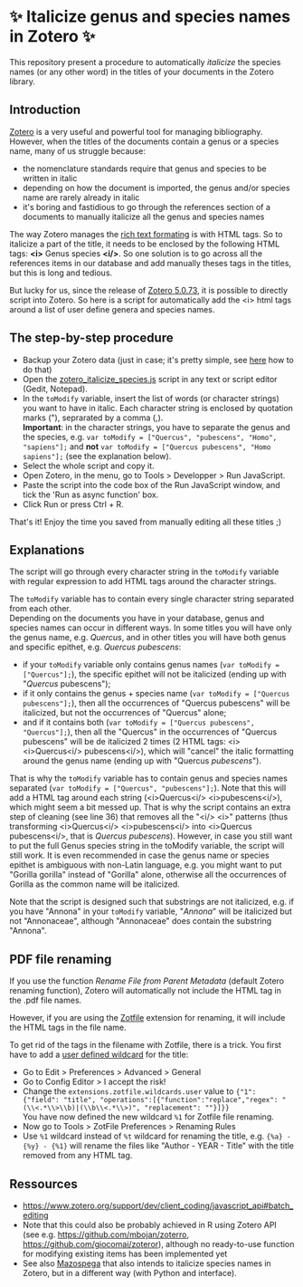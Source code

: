 # :sparkles: Italicize genus and species names in Zotero :sparkles:
This repository present a procedure to automatically _italicize_ the species names (or any other word) in the titles of your documents in the Zotero library. 

## Introduction
[Zotero](https://www.zotero.org/) is a very useful and powerful tool for managing bibliography.
However, when the titles of the documents contain a genus or a species name, many of us struggle because:
- the nomenclature standards require that genus and species to be written in italic
- depending on how the document is imported, the genus and/or species name are rarely already in italic
- it's boring and fastidious to go through the references section of a documents to manually italicize all the genus and species names 

The way Zotero manages the [rich text formating](https://www.zotero.org/support/kb/rich_text_bibliography) is with HTML tags. So to italicize a part of the title, it needs to be enclosed by the following HTML tags: **\<i>** Genus species  **\<i/>**. So one solution is to go across all the references items in our database and add manually theses tags in the titles, but this is long and tedious.

But lucky for us, since the release of [Zotero 5.0.73](https://www.zotero.org/support/5.0_changelog), it is possible to directly script into Zotero.
So here is a script for automatically add the \<i> html tags around a list of user define genera and species names. 

## The step-by-step procedure

- Backup your Zotero data (just in case; it's pretty simple, see [here](https://www.zotero.org/support/zotero_data#backing_up_your_zotero_data) how to do that)
- Open the [zotero_italicize_species.js](./zotero_italicize_species.js) script in any text or script editor (Gedit, Notepad).  
- In the `toModify` variable, insert the list of words (or character strings) you want to have in italic. Each character string is enclosed by quotation marks ("), seprarated by a comma (,).  
**Important**: in the character strings, you have to separate the genus and the species, e.g. `var toModify = ["Quercus", "pubescens", "Homo", "sapiens"];` and **not**  `var toModify = ["Quercus pubescens", "Homo sapiens"];` (see the explanation below).
- Select the whole script and copy it.
- Open Zotero, in the menu, go to Tools > Developper > Run JavaScript.
- Paste the script into the code box of the Run JavaScript window, and tick the 'Run as async function' box.
- Click Run or press Ctrl + R.

That's it! Enjoy the time you saved from manually editing all these titles ;)

## Explanations
The script will go through every character string in the `toModify` variable with regular expression to add HTML tags around the character strings.

The `toModify` variable has to contain every single character string separated from each other.  
Depending on the documents you have in your database, genus and species names can occur in different ways. In some titles you will have only the genus name, e.g. _Quercus_, and in other titles you will have both genus and specific epithet, e.g. _Quercus pubescens_:
- if your `toModify` variable only contains genus names (`var toModify = ["Quercus"];`), the specific epithet will not be italicized (ending up with "_Quercus_ pubescens");
- if it only contains the genus + species name (`var toModify = ["Quercus pubescens"];`), then all the occurrences of "Quercus pubescens" will be italicized, but not the occurrences of "Quercus" alone;
- and if it contains both (`var toModify = ["Quercus pubescens", "Quercus"];`), then all the "Quercus" in the occurrences of "Quercus pubescens" will be de italicized 2 times (2 HTML tags: \<i>\<i>Quercus\<i/> pubescens\<i/>), which will "cancel" the italic formatting around the genus name (ending up with "Quercus _pubescens_").

That is why the `toModify` variable has to contain genus and species names separated (`var toModify = ["Quercus", "pubescens"];`). Note that this will add a HTML tag around each string (\<i>Quercus\<i/> \<i>pubescens\<i/>), which might seem a bit messed up. That is why the script contains an extra step of cleaning (see line 36) that removes all the "\<i/> \<i>" patterns (thus transforming  \<i>Quercus\<i/> \<i>pubescens\<i/> into \<i>Quercus pubescens\<i/>, that is _Quercus pubescens_). However, in case you still want to put the full Genus species string in the toModify variable, the script will still work. It is even recommended in case the genus name or species epithet is ambiguous with non-Latin language, e.g. you might want to put "Gorilla gorilla" instead of "Gorilla" alone, otherwise all the occurrences of Gorilla as the common name will be italicized.

Note that the script is designed such that substrings are not italicized, e.g. if you have "Annona" in your `toModify` variable, "_Annona_" will be italicized but not "Annonaceae", although "Annonaceae" does contain the substring "Annona".

## PDF file renaming

If you use the function _Rename File from Parent Metadata_ (default Zotero renaming function), Zotero will automatically not include the HTML tag in the .pdf file names.

However, if you are using the [Zotfile](http://zotfile.com/) extension for renaming, it will include the HTML tags in the file name.  

To get rid of the tags in the filename with Zotfile, there is a trick. You first have to add a [user defined wildcard](http://zotfile.com/index.html#user-defined-wildcards) for the title:
- Go to Edit > Preferences > Advanced > General
- Go to Config Editor > I accept the risk!
- Change the `extensions.zotfile.wildcards.user` value to `{"1": {"field": "title", "operations":[{"function":"replace","regex": "(\\<.*\\>\\b)|(\\b\\<.*\\>)", "replacement": ""}]}}`  
You have now defined the new wildcard `%1` for Zotfile file renaming.
- Now go to Tools > ZotFile Preferences > Renaming Rules
- Use `%1` wildcard instead of `%t` wildcard for renaming the title, e.g. `{%a} - {%y} - {%1}` will rename the files like "Author - YEAR - Title" with the title removed from any HTML tag.


## Ressources
- https://www.zotero.org/support/dev/client_coding/javascript_api#batch_editing
- Note that this could also be probably achieved in R using Zotero API (see e.g. https://github.com/mbojan/zoterro, https://github.com/giocomai/zoteror), although no ready-to-use function for modifying existing items has been implemented yet 
- See also [Mazospega](https://github.com/IdoBar/Mazospega) that also intends to italicize species names in Zotero, but in a different way (with Python and interface).
